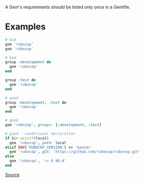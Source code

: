 
A Gem's requirements should be listed only once in a Gemfile.

# Examples

```ruby
# bad
gem 'rubocop'
gem 'rubocop'

# bad
group :development do
  gem 'rubocop'
end

group :test do
  gem 'rubocop'
end

# good
group :development, :test do
  gem 'rubocop'
end

# good
gem 'rubocop', groups: [:development, :test]

# good - conditional declaration
if Dir.exist?(local)
  gem 'rubocop', path: local
elsif ENV['RUBOCOP_VERSION'] == 'master'
  gem 'rubocop', git: 'https://github.com/rubocop/rubocop.git'
else
  gem 'rubocop', '~> 0.90.0'
end
```

[Source](http://www.rubydoc.info/gems/rubocop/RuboCop/Cop/Bundler/DuplicatedGem)